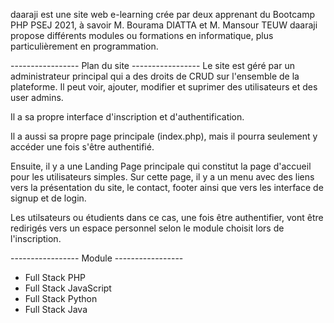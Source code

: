 daaraji est une site web e-learning crée par deux apprenant du Bootcamp PHP PSEJ 2021, à savoir M. Bourama DIATTA et M. Mansour TEUW
daaraji propose différents modules ou formations en informatique, plus particulièrement en programmation. 


----------------- Plan du site -----------------
Le site est géré par un administrateur principal qui a des droits de CRUD sur l'ensemble de la plateforme.
Il peut voir, ajouter, modifier et suprimer des utilisateurs et des user admins.

Il a sa propre interface d'inscription et d'authentification.

Il a aussi sa propre page principale (index.php), mais il pourra seulement y accéder une fois s'être authentifié.

Ensuite, il y a une Landing Page principale qui constitut la page d'accueil pour les utilisateurs simples. Sur cette page, il y a un menu avec des liens vers la présentation du site, le contact, footer ainsi que vers les interface de signup et de login.

Les utilsateurs ou étudients dans ce cas, une fois être authentifier, vont être redirigés vers un espace personnel selon le module choisit lors de l'inscription.


----------------- Module -----------------
- Full Stack PHP
- Full Stack JavaScript
- Full Stack Python
- Full Stack Java

